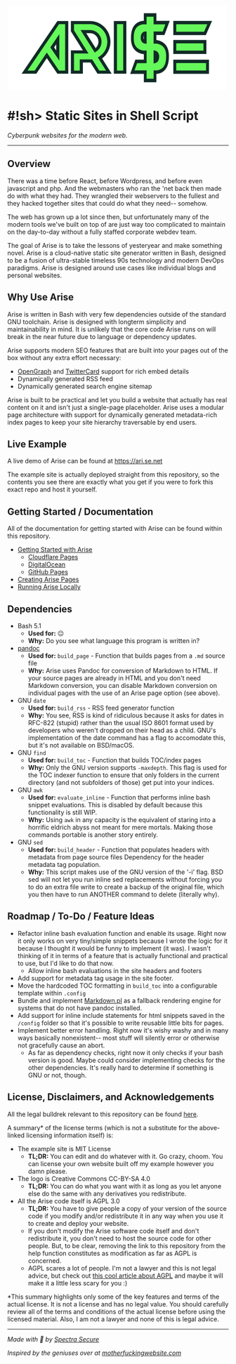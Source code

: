 ![ARISE](./docs/logo/arise-logo_transparent.png)

# \#!sh> Static Sites in Shell Script
*Cyberpunk websites for the modern web.*

---

## Overview

There was a time before React, before Wordpress, and before even javascript and php. And the webmasters who ran the 'net back then made do with what they had. They wrangled their webservers to the fullest and they hacked together sites that could do what they need-- somehow. 

The web has grown up a lot since then, but unfortunately many of the modern tools we've built on top of are just way too complicated to maintain on the day-to-day without a fully staffed corporate webdev team.

The goal of Arise is to take the lessons of yesteryear and make something novel. Arise is a cloud-native static site generator written in Bash, designed to be a fusion of ultra-stable timeless 90s technology and modern DevOps paradigms. Arise is designed around use cases like individual blogs and personal websites.

## Why Use Arise

Arise is written in Bash with very few dependencies outside of the standard GNU toolchain. Arise is designed with longterm simplicity and maintainability in mind. It is unlikely that the core code Arise runs on will break in the near future due to language or dependency updates.

Arise supports modern SEO features that are built into your pages out of the box without any extra effort necessary:
- [OpenGraph](https://ogp.me/) and [TwitterCard](https://developer.twitter.com/en/docs/twitter-for-websites/cards/overview/abouts-cards) support for rich embed details
- Dynamically generated RSS feed
- Dynamically generated search engine sitemap

Arise is built to be practical and let you build a website that actually has real content on it and isn't just a single-page placeholder. Arise uses a modular page architecture with support for dynamically generated metadata-rich index pages to keep your site hierarchy traversable by end users.

## Live Example

A live demo of Arise can be found at https://ari.se.net

The example site is actually deployed straight from this repository, so the contents you see there are exactly what you get if you were to fork this exact repo and host it yourself.

## Getting Started / Documentation

All of the documentation for getting started with Arise can be found within this repository.

- [Getting Started with Arise](docs/guides/getting-started/README.md)
    - [Cloudflare Pages](docs/guides/getting-started/cloudflare/README.md)
    - [DigitalOcean](docs/guides/getting-started/digitalocean/README.md)
    - [GitHub Pages](docs/guides/getting-started/github-pages/README.md)
- [Creating Arise Pages](docs/guides/creating-arise-pages/README.md)
- [Running Arise Locally](docs/guides/running-arise-locally/README.md)

## Dependencies
- Bash 5.1
    - **Used for:** 😐
    - **Why:** Do you see what language this program is written in?
- [pandoc](https://pandoc.org/)
    - **Used for:** `build_page` - Function that builds pages from a `.md` source file
    - **Why:** Arise uses Pandoc for conversion of Markdown to HTML. If your source pages are already in HTML and you don't need Markdown conversion, you can disable Markdown conversion on individual pages with the use of an Arise page option (see above).
- GNU `date`
    - **Used for:** `build_rss` - RSS feed generator function
    - **Why:** You see, RSS is kind of ridiculous because it asks for dates in RFC-822 (stupid) rather than the usual ISO 8601 format used by developers who weren't dropped on their head as a child. GNU's implementation of the date command has a flag to accomodate this, but it's not available on BSD/macOS.
- GNU `find`
    - **Used for:** `build_toc` - Function that builds TOC/index pages
    - **Why:** Only the GNU version supports `-maxdepth`. This flag is used for the TOC indexer function to ensure that only folders in the current directory (and not subfolders of those) get put into your indices.
- GNU `awk`
    - **Used for:** `evaluate_inline` - Function that performs inline bash snippet evaluations. This is disabled by default because this functionality is still WIP.
    - **Why:** Using `awk` in any capacity is the equivalent of staring into a horrific eldrich abyss not meant for mere mortals. Making those commands portable is another story entirely.
- GNU `sed`
    - **Used for:** `build_header` - Function that populates headers with metadata from page source files
    Dependency for the header metadata tag population. 
    - **Why:** This script makes use of the GNU version of the '-i' flag. BSD sed will not let you run inline sed replacements without forcing you to do an extra file write to create a backup of the original file, which you then have to run ANOTHER command to delete (literally why).

## Roadmap / To-Do / Feature Ideas
- Refactor inline bash evaluation function and enable its usage. Right now it only works on very tiny/simple snippets because I wrote the logic for it because I thought it would be funny to implement (it was). I wasn't thinking of it in terms of a feature that is actually functional and practical to use, but I'd like to do that now.
   - Allow inline bash evaluations in the site headers and footers
- Add support for metadata tag usage in the site footer.
- Move the hardcoded TOC formatting in `build_toc` into a configurable template within `.config`
- Bundle and implement [Markdown.pl](https://daringfireball.net/projects/markdown/) as a fallback rendering engine for systems that do not have pandoc installed.
- Add support for inline include statements for html snippets saved in the `/config` folder so that it's possible to write reusable little bits for pages.
- Implement better error handling. Right now it's wishy washy and in many ways basically nonexistent-- most stuff will silently error or otherwise not gracefully cause an abort.
    - As far as dependency checks, right now it only checks if your bash version is good. Maybe could consider implementing checks for the other dependencies. It's really hard to determine if something is GNU or not, though.

## License, Disclaimers, and Acknowledgements
All the legal bulldrek relevant to this repository can be found [here](LICENSE/README.md).

A summary\* of the license terms (which is not a substitute for the above-linked licensing information itself) is:
- The example site is MIT License
    - **TL;DR:** You can edit and do whatever with it. Go crazy, choom. You can license your own website built off my example however you damn please.
- The logo is Creative Commons CC-BY-SA 4.0
    - **TL;DR:** You can do what you want with it as long as you let anyone else do the same with any derivatives you redistribute.
- All the Arise code itself is AGPL 3.0
    - **TL;DR:** You have to give people a copy of your version of the source code if you modify and/or redistribute it in any way when you use it to create and deploy your website.
    - If you don't modify the Arise software code itself and don't redistribute it, you don't need to host the source code for other people. But, to be clear, removing the link to this repository from the help function constitutes as modification as far as AGPL is concerned.
    - AGPL scares a lot of people. I'm not a lawyer and this is not legal advice, but check out [this cool article about AGPL](https://writing.kemitchell.com/2021/01/24/Reading-AGPL.html) and maybe it will make it a little less scary for you :)

\*This summary highlights only some of the key features and terms of the actual license. It is not a license and has no legal value. You should carefully review all of the terms and conditions of the actual license before using the licensed material. Also, I am not a lawyer and none of this is legal advice.

---

*Made with 💙 by [Spectra Secure](https://twitter.com/spectrasecure)*

*Inspired by the geniuses over at [motherfuckingwebsite.com](https://motherfuckingwebsite.com/)*
